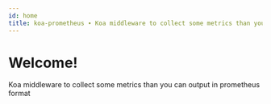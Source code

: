 ```yaml
---
id: home
title: koa-prometheus ∙ Koa middleware to collect some metrics than you can output in prometheus format
---
```


# Welcome!

Koa middleware to collect some metrics than you can output in prometheus format
